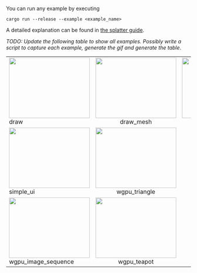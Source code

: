 You can run any example by executing
```
cargo run --release --example <example_name>
```
A detailed explanation can be found in [the splatter guide](https://www.guide.splatter.cc/getting_started/running_examples.html).

*TODO: Update the following table to show all examples. Possibly write a script
to capture each example, generate the gif and generate the table*.

|     |     |     |
| --- |:---:|:---:|
| [<img src="https://i.imgur.com/GP6zlSR.gif" width="220" Height="165">](https://github.com/splatter-org/splatter/blob/master/examples/draw/draw.rs) draw| [<img src="https://i.imgur.com/ly3Uk3g.gif" width="220" Height="165">](https://github.com/splatter-org/splatter/blob/master/examples/draw/draw_mesh.rs) draw_mesh | [<img src="https://i.imgur.com/lm4RI4N.gif" width="220" Height="165">](https://github.com/splatter-org/splatter/blob/master/examples/draw/draw_polyline.rs) draw_polyline | [<img src="https://i.imgur.com/kPn91tW.gif" width="220" Height="165">](https://github.com/splatter-org/splatter/blob/master/examples/draw/draw_polygon.rs) draw_polygon
| [<img src="https://i.imgur.com/gaiWHZX.gif" width="220" Height="165">](https://github.com/splatter-org/splatter/blob/master/examples/ui/egui/simple_ui.rs) simple_ui| [<img src="https://imgur.com/GU0cr1w.gif" width="220" Height="165">](https://github.com/splatter-org/splatter/blob/master/examples/wgpu/wgpu_triangle) wgpu_triangle|   | [<img src="https://imgur.com/VNaJQPT.gif" width="220" Height="165">](https://github.com/splatter-org/splatter/blob/master/examples/wgpu/wgpu_compute_shader) wgpu_compute_shader
| [<img src="https://imgur.com/vUt1aFb.gif" width="220" Height="165">](https://github.com/splatter-org/splatter/blob/master/examples/wgpu/wgpu_image_sequence) wgpu_image_sequence| [<img src="https://imgur.com/NFw36vk.gif" width="220" Height="165">](https://github.com/splatter-org/splatter/blob/master/examples/wgpu/wgpu_teapot) wgpu_teapot |   |
